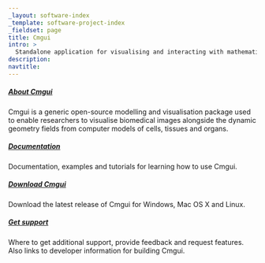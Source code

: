 ```yaml
---
_layout: software-index
_template: software-project-index
_fieldset: page
title: Cmgui
intro: >
  Standalone application for visualising and interacting with mathematical field models.
description:
navtitle:
---
```

<div class="one-fourth">
<h5><a href="cmgui/about">About Cmgui</a></h5>
<p>Cmgui is a generic open-source modelling and visualisation package used to enable researchers to visualise biomedical images alongside the dynamic geometry fields from computer models of cells, tissues and organs.</p>
</div><!-- end .one-fourth -->
<div class="one-fourth">
<h5><a href="cmgui/documentation">Documentation</a></h5>
<p>Documentation, examples and tutorials for learning how to use Cmgui.</p>
</div><!-- end .one-fourth -->
<div class="one-fourth">
<h5><a href="cmgui/download">Download Cmgui</a></h5>
<p>Download the latest release of Cmgui for Windows, Mac OS X and Linux.</p>
</div><!-- end .one-fourth -->
<div class="one-fourth last">
<h5><a href="cmgui/support">Get support</a></h5>
<p>Where to get additional support, provide feedback and request features. Also links to developer information for building Cmgui.</p>
</div><!-- end .one-fourth last -->

